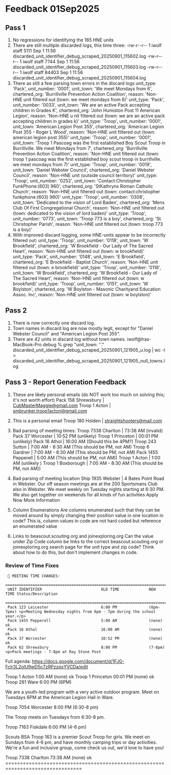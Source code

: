 # Feedback 01Sep2025

## Pass 1
1. No regressions for identifying the 165 HNE units
2. There are still multiple discarded logs, this time three:
-rw-r--r--  1 iwolf  staff    5111 Sep  1 11:56 discarded_unit_identifier_debug_scraped_20250901_115602.log
-rw-r--r--  1 iwolf  staff    7744 Sep  1 11:56 discarded_unit_identifier_debug_scraped_20250901_115603.log
-rw-r--r--  1 iwolf  staff   84403 Sep  1 11:56 discarded_unit_identifier_debug_scraped_20250901_115604.log
3. There as still a few parsing town errors in the discard logs
  unit_type: 'Pack',   unit_number: '0001',   unit_town: 'We meet Mondays from 6',   chartered_org: 'Burrillville Prevention Action Coalition',   reason: 'Non-HNE unit filtered out (town: we meet mondays from 6)'
  unit_type: 'Pack',   unit_number: '0033',   unit_town: 'We are an active Pack accepting children in Grades K',   chartered_org: 'John Humiston Post 11 American Legion',   reason: 'Non-HNE u
  nit filtered out (town: we are an active pack accepting children in grades k)'
  unit_type: 'Troop',   unit_number: '0001',   unit_town: 'American Legion Post 355',   chartered_org: 'American Legion Post 355 - Roger L Wood',   reason: 'Non-HNE unit filtered out (town: american legion post 355)'
  unit_type: 'Troop',   unit_number: '0001',   unit_town: 'Troop 1 Pascoag was the first established Boy Scout Troop in Burrillville. We meet Mondays from 7',   chartered_org: 'Burrillville Prevention Action Coalition',   reason: 'Non-HNE unit filtered out (town: troop 1 pascoag was the first established boy scout troop in burrillville. we meet mondays from 7)'
  unit_type: 'Troop',   unit_number: '0019',   unit_town: 'Daniel Webster Council',   chartered_org: 'Daniel Webster Council',   reason: 'Non-HNE unit (outside council territory)'
  unit_type: 'Troop',   unit_number: '0252',   unit_town: 'Contact:Christopher FunkPhone:(603) 960',   chartered_org: 'StKathryns Roman Catholic Church',   reason: 'Non-HNE unit filtered out (town: contact:christopher funkphone:(603) 960)'
  unit_type: 'Troop',   unit_number: '0308',   unit_town: 'Dedicated to the vision of Lord Baden',   chartered_org: 'Mens Club Of First Congregational Church',   reason: 'Non-HNE unit filtered out (town: dedicated to the vision of lord baden)'
  unit_type: 'Troop',   unit_number: '0773',   unit_town: 'Troop 773 is a boy',   chartered_org: 'St. Christopher Parish',   reason: 'Non-HNE unit filtered out (town: troop 773 is a boy)'
4. With improved discard logging, some HNE-units appear to be incorrectly filtered out:
  unit_type: 'Troop',   unit_number: '0118',   unit_town: 'W Brookfield',   chartered_org: 'W Brookfield - Our Lady of The Sacred Heart',   reason: 'Non-HNE unit filtered out (town: w brookfield)'
  unit_type: 'Pack',   unit_number: '0148',   unit_town: 'E Brookfield',   chartered_org: 'E Brookfield - Baptist Church',   reason: 'Non-HNE unit filtered out (town: e brookfield)'
  unit_type: 'Troop',   unit_number: '0118',   unit_town: 'W Brookfield',   chartered_org: 'W Brookfield - Our Lady of The Sacred Heart',   reason: 'Non-HNE unit filtered out (town: w brookfield)'
  unit_type: 'Troop',   unit_number: '0151',   unit_town: 'W Boylston',   chartered_org: 'W Boylston - Masonic Charityand Education Assoc. Inc',   reason: 'Non-HNE unit filtered out (town: w boylston)'

## Pass 2

1. There is now correctly one discard log.
2. Town names in discard log are now mostly legit, except for "Daniel Webster Council" and "American Legion Post 355".
3. There are 42 units in discard log without town names.
iwolf@Iras-MacBook-Pro debug % grep "unit_town: \'\'." discarded_unit_identifier_debug_scraped_20250901_121905_u.log | wc -l > discarded_unit_identifier_debug_scraped_20250901_121905_null_towns.log

## Pass 3 - Report Generation Feedback

1. These are likely personal emails (do NOT work too much on solving this; it's not worth effort)
Pack 158 Shrewsbury | CubMasterMaggie@gmail.com
Troop 1 Acton | smbrunker.troop1acton@gmail.com

2. This is a personal email
Troop 180 Holden | straightshooters@mail.com

3. Bad parsing of meeting times:
Troop 7338 Charlton | 73:38 AM (invalid)
Pack 37 Worcester | 10:52 PM (unlikely)
Troop 1 Princeton | 00:01 PM (unlikely)
Pack 16 Athol | 16:00 AM (Should this be 4PM?)
Troop 243 Sutton | 7:00 AM - 8:30 AM (This should be PM, not AM)
Troop 6 Gardner | 7:00 AM - 8:30 AM (This should be PM, not AM)
Pack 1455 Pepperell | 5:00 AM (This should be PM, not AM))
Troop 1 Acton | 1:00 AM (unlikely )
Troop 1 Boxborough | 7:00 AM - 8:30 AM (This should be PM, not AM))

4. Bad parsing of meeting location
Ship 1935 Webster | 4 Bates Point Road in Webster. Our off season meetings are at the 200 Sportsmans Club also in Webster. We meet weekly on Tuesday nights starting at 6:30 PM. We also get together on weekends for all kinds of fun activities Apply Now More Information

5. Column Enumerations
Are columns enumerated such that they can be moved around by simply changing their position value in one location in code? This is, column values in code are not hard coded but reference an enumerated value

6. Links to beascout.scouting.org and joinexploring.org
Can the value under Zip Code column be links to the correct beascout.scouting.org or joinexploring.org search page for the unit type and zip code?
Think about how to do this, but don't implement changes in code.

### Review of Time Fixes

     📝 MEETING TIME CHANGES:
     ================================================================================
     UNIT IDENTIFIER                          OLD TIME             NEW TIME Status/Description
     ================================================================================
     Pack 123 Leicester                       6:00 PM              (6pm- 7pmx) <p>Meeting Wednesday nights from 6pm - 7pm during the school year.</p>
     Pack 1455 Pepperell                      5:00 AM              (none) ok
     Pack 16 Athol                            16:00 AM             (none) ok
     Pack 37 Worcester                        10:52 PM             (none) ok
     Pack 62 Shrewsbury                       8:00 PM              (7-8pm) <p>Pack meetings - 7-8pm at Ray Stone Post
Full agenda: <a href="https://docs.google.com/document/d/1FJG-Fclr3L2olU9wD5c7zRPzzpxYVCDa/edit">https://docs.google.com/document/d/1FJG-Fclr3L2olU9wD5c7zRPzzpxYVCDa/edit</a></p>
     Troop 1 Acton                            1:00 AM              (none) ok
     Troop 1 Princeton                        00:01 PM             (none) ok
     Troop 281 Ware                           6:00 PM              (6PM) <p>We are a youth-led program with a very active outdoor program. Meet on Tuesdays 6PM at the American Legion Hall in Ware. </p>
     Troop 7054 Worcester                     8:00 PM              (6:30-8 pm) <p>The Troop meets on Tuesdays from 6:30-8 pm.</p>
     Troop 7163 Fiskdale                      6:00 PM              (4-6 pm) <p>Scouts BSA Troop 163 is a premier Scout Troop for girls.  We meet on Sundays from 4-6 pm, and have monthly camping trips or day activities.  We're a fun and inclusive group, come check us out, we'd love to have you!</p>
     Troop 7338 Charlton                      73:38 AM             (none) ok
     ================================================================================
